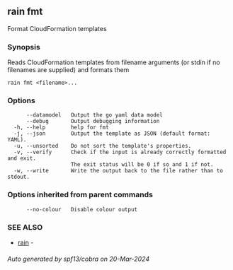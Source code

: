 ## rain fmt

Format CloudFormation templates

### Synopsis

Reads CloudFormation templates from filename arguments (or stdin if no filenames are supplied) and formats them

```
rain fmt <filename>...
```

### Options

```
      --datamodel   Output the go yaml data model
      --debug       Output debugging information
  -h, --help        help for fmt
  -j, --json        Output the template as JSON (default format: YAML).
  -u, --unsorted    Do not sort the template's properties.
  -v, --verify      Check if the input is already correctly formatted and exit.
                    The exit status will be 0 if so and 1 if not.
  -w, --write       Write the output back to the file rather than to stdout.
```

### Options inherited from parent commands

```
      --no-colour   Disable colour output
```

### SEE ALSO

* [rain](index.md)	 - 

###### Auto generated by spf13/cobra on 20-Mar-2024

